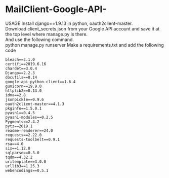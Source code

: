 # MailClient-Google-API-
USAGE
Install django==1.9.13 in python, oauth2client-master.\
Download client_secrets.json from your Google API account and save it at the top level where manage.py is there.\
And use the following command.\
python manage.py runserver
Make a requirements.txt and add the following code
```
bleach==3.1.0
certifi==2019.6.16
chardet==3.0.4
Django==2.2.3
docutils==0.14
google-api-python-client==1.6.4
gunicorn==19.9.0
httplib2==0.13.0
idna==2.8
jsonpickle==0.9.6
oauth2client-master==4.1.3
pkginfo==1.5.0.1
pyasn1==0.4.5
pyasn1-modules==0.2.5
Pygments==2.4.2
pytz==2019.1
readme-renderer==24.0
requests==2.22.0
requests-toolbelt==0.9.1
rsa==4.0
six==1.12.0
sqlparse==0.3.0
tqdm==4.32.2
uritemplate==3.0.0
urllib3==1.25.3
webencodings==0.5.1
```
